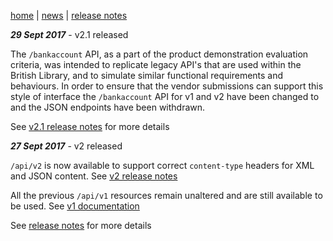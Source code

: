 [home](/home) | [news](/docs/news) | [release notes](/docs/releasenotes)

***29 Sept 2017*** - v2.1 released

The `/bankaccount` API, as a part of the product demonstration evaluation criteria, was intended to replicate legacy API's that are used within the British Library, and to simulate similar functional requirements and behaviours. In order to ensure that the vendor submissions can support this style of interface the `/bankaccount` API for v1 and v2 have been changed to and the JSON endpoints have been withdrawn.

See [v2.1 release notes](/docs/releasenotes/v2.1) for more details

***27 Sept 2017*** - v2 released

`/api/v2` is now available to support correct `content-type` headers for XML and JSON content. See [v2 release notes](/docs/releasenotes/v2)

All the previous `/api/v1` resources remain unaltered and are still available to be used. See [v1 documentation](/api/index.html)

See [release notes](/docs/releasenotes) for more details

